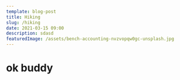 ```yaml
---
template: blog-post
title: Hiking
slug: /hiking
date: 2021-03-15 09:00
description: sdasd
featuredImage: /assets/bench-accounting-nvzvopqw0gc-unsplash.jpg
---
```

<h1>ok buddy</h1>